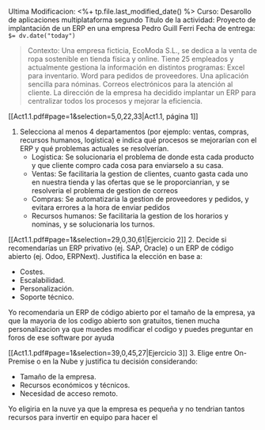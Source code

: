 Ultima Modificacion: <%+ tp.file.last_modified_date() %>
Curso: Desarollo de aplicaciones multiplataforma segundo
Titulo de la actividad: Proyecto de implantación de un ERP en una empresa
Pedro Guill Ferri
Fecha de entrega: `$= dv.date("today")`

> Contexto: Una empresa ficticia, EcoModa S.L., se dedica a la venta de ropa sostenible en tienda física y online. 
> Tiene 25 empleados y actualmente gestiona la información en distintos programas: 
>  Excel para inventario. 
> Word para pedidos de proveedores. 
> Una aplicación sencilla para nóminas. 
> Correos electrónicos para la atención al cliente. 
> La dirección de la empresa ha decidido implantar un ERP para centralizar todos los procesos y mejorar la eficiencia.

[[Act1.1.pdf#page=1&selection=5,0,22,33|Act1.1, página 1]]

1. Selecciona al menos 4 departamentos (por ejemplo: ventas, compras, recursos humanos, logística) e indica qué procesos se mejorarían con el ERP y qué problemas actuales se resolverían.
	-  Logistica:
			Se solucionaria el problema de donde esta cada producto y que cliente compro cada cosa para enviarselo a su casa.
	- Ventas:
			Se facilitaria la gestion de clientes, cuanto gasta cada uno en nuestra tienda y las ofertas que se le proporcianrian, y se resolveria el problema de gestion de correos 
	- Compras:
			Se automatizaria la gestion de proveedores y pedidos, y evitara errores a la hora de enviar pedidos
	- Recursos humanos:
			Se facilitaria la gestion de los horarios y nominas, y se solucionaria los turnos.


[[Act1.1.pdf#page=1&selection=29,0,30,61|Ejercicio 2]]
2. Decide si recomendarías un ERP privativo (ej. SAP, Oracle) o un ERP de código abierto (ej. Odoo, ERPNext). Justifica la elección en base a:
- Costes. 
- Escalabilidad. 
- Personalización. 
- Soporte técnico.

Yo recomendaria un ERP de código abierto por el tamaño de la empresa, ya que la mayoria de los codigo abierto son gratuitos, tienen mucha personalizacion ya que muedes modificar el codigo y puedes preguntar en foros de ese software por ayuda

[[Act1.1.pdf#page=1&selection=39,0,45,27|Ejercicio 3]]
3. Elige entre On-Premise o en la Nube y justifica tu decisión considerando: 
- Tamaño de la empresa. 
- Recursos económicos y técnicos. 
- Necesidad de acceso remoto.

Yo eligiria en la nuve ya que la empresa es pequeña y no tendrian tantos recursos para invertir en equipo para hacer el